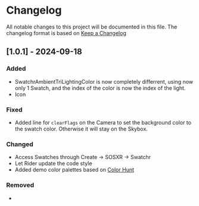 # Changelog

All notable changes to this project will be documented in this file.
The changelog format is based on [Keep a Changelog](https://keepachangelog.com/en/1.0.0/)


## [1.0.1] - 2024-09-18


### Added

- SwatchrAmbientTriLightingColor is now completely differrent, using now only 1 Swatch, and the index of the color is now the index of the light.
- Icon

### Fixed

- Added line for `clearFlags` on the Camera to set the background color to the swatch color. Otherwise it will stay on the Skybox.

### Changed

- Access Swatches through Create -> SOSXR -> Swatchr
- Let Rider update the code style
- Added demo color palettes based on [Color Hunt](https://colorhunt.co/palettes/popular)

### Removed

-

